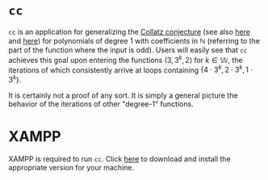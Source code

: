 # `cc`
`cc` is an application for generalizing the [Collatz conjecture](https://en.wikipedia.org/wiki/Collatz_conjecture) (see also [here](https://www.youtube.com/watch?v=5mFpVDpKX70) and [here](https://www.youtube.com/watch?v=LqKpkdRRLZw)) for polynomials of degree 1 with coefficients in $\mathbb{N}$ (referring to the part of the function where the input is odd). Users will easily see that `cc` achieves this goal upon entering the functions $(3, 3^k, 2)$ for $k \in \mathbb{W}$, the iterations of which consistently arrive at loops containing $\lbrace 4 \cdot 3^k, 2 \cdot 3^k, 1 \cdot 3^k\rbrace$. 

It is certainly not a proof of any sort. It is simply a general picture the behavior of the iterations of other "degree-1" functions. 

# XAMPP
XAMPP is required to run `cc`. Click [here](https://www.apachefriends.org/download.html) to download and install the appropriate version for your machine. 